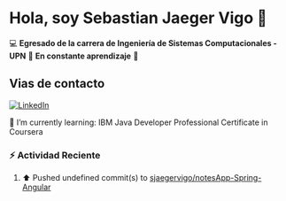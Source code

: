 # Hola, soy Sebastian Jaeger Vigo 👋

:computer: **Egresado de la carrera de Ingeniería de Sistemas Computacionales - UPN**
:pencil: **En constante aprendizaje** :rocket:

## Vias de contacto

<a href="https://www.linkedin.com/in/sebastian-jaeger-vigo-911339169/" target="_blank">
  <img src="https://img.shields.io/badge/LinkedIn-Conectar-blue?style=for-the-badge&logo=linkedin" alt="LinkedIn">
</a>

🌱 I’m currently learning: 
IBM Java Developer Professional Certificate in Coursera



### ⚡ Actividad Reciente
<!--RECENT_ACTIVITY:start-->
1. ⬆️ Pushed undefined commit(s) to [sjaegervigo/notesApp-Spring-Angular](https://github.com/sjaegervigo/notesApp-Spring-Angular)<br>
<!--RECENT_ACTIVITY:end-->


<!--
**sjaegervigo/sjaegervigo** is a ✨ _special_ ✨ repository because its `README.md` (this file) appears on your GitHub profile.

Here are some ideas to get you started:

- 🔭 I’m currently working on ...
- 🌱 I’m currently learning ...
- 👯 I’m looking to collaborate on ...
- 🤔 I’m looking for help with ...
- 💬 Ask me about ...
- 📫 How to reach me: ...
- 😄 Pronouns: ...
- ⚡ Fun fact: ...
-->
